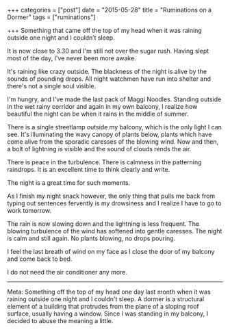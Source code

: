 +++
categories = ["post"]
date = "2015-05-28"
title = "Ruminations on a Dormer"
tags = ["ruminations"]

+++
Something that came off the top of my head when it was raining outside one night and I couldn’t sleep.
<!--more-->

It is now close to 3.30 and I'm still not over the sugar rush. Having slept most of the day, I've never been more awake.

It's raining like crazy outside. The blackness of the night is alive by the sounds of pounding drops. All night watchmen have run into shelter and there's not a single soul visible.

I'm hungry, and I've made the last pack of Maggi Noodles. Standing outside in the wet rainy corridor and again in my own balcony, I realize how beautiful the night can be when it rains in the middle of summer.

There is a single streetlamp outside my balcony, which is the only light I can see. It's illuminating the wavy canopy of plants below, plants which have come alive from the sporadic caresses of the blowing wind. Now and then, a bolt of lightning is visible and the sound of clouds rends the air.

There is peace in the turbulence. There is calmness in the patterning raindrops. It is an excellent time to think clearly and write.

The night is a great time for such moments.

As I finish my night snack however, the only thing that pulls me back from typing out sentences fervently is my drowsiness and I realize I have to go to work tomorrow.

The rain is now slowing down and the lightning is less frequent. The blowing turbulence of the wind has softened into gentle caresses. The night is calm and still again. No plants blowing, no drops pouring.

I feel the last breath of wind on my face as I close the door of my balcony and come back to bed.

I do not need the air conditioner any more.

----------------------------------------------------

Meta: Something off the top of my head one day last month when it was raining outside one night and I couldn't sleep. A dormer is a structural element of a building that protrudes from the plane of a sloping roof surface, usually having a window. Since I was standing in my balcony, I decided to abuse the meaning a little.
